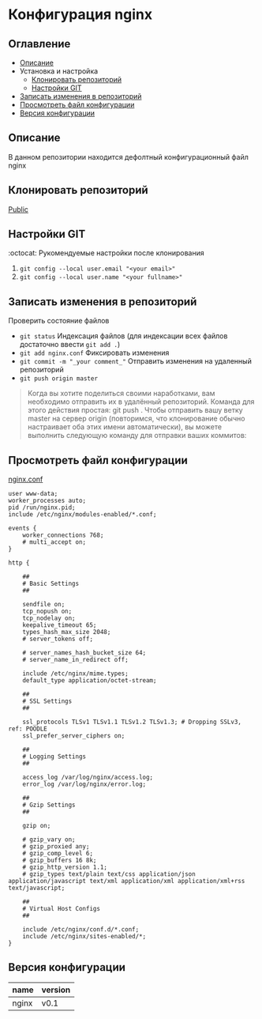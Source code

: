 # Конфигурация nginx #

## Оглавление ##

- [Описание](https://gitlab.rebrainme.com/devops_users_repos/3679/rebrain-devops-task1/-/edit/master/README.md#%D0%BE%D0%BF%D0%B8%D1%81%D0%B0%D0%BD%D0%B8%D0%B5)
- Установка и настройка
  - [Клонировать репозиторий](https://gitlab.rebrainme.com/devops_users_repos/3679/rebrain-devops-task1/-/edit/master/README.md#%D0%BA%D0%BB%D0%BE%D0%BD%D0%B8%D1%80%D0%BE%D0%B2%D0%B0%D1%82%D1%8C-%D1%80%D0%B5%D0%BF%D0%BE%D0%B7%D0%B8%D1%82%D0%BE%D1%80%D0%B8%D0%B9)
  - [Настройки GIT](https://gitlab.rebrainme.com/devops_users_repos/3679/rebrain-devops-task1/-/edit/master/README.md#%D0%BD%D0%B0%D1%81%D1%82%D1%80%D0%BE%D0%B9%D0%BA%D0%B8-git)
- [Записать изменения в репозиторий](https://gitlab.rebrainme.com/devops_users_repos/3679/rebrain-devops-task1/-/edit/master/README.md#%D0%B7%D0%B0%D0%BF%D0%B8%D1%81%D0%B0%D1%82%D1%8C-%D0%B8%D0%B7%D0%BC%D0%B5%D0%BD%D0%B5%D0%BD%D0%B8%D1%8F-%D0%B2-%D1%80%D0%B5%D0%BF%D0%BE%D0%B7%D0%B8%D1%82%D0%BE%D1%80%D0%B8%D0%B9)
- [Просмотреть файл конфигурации](https://gitlab.rebrainme.com/devops_users_repos/3679/rebrain-devops-task1/-/edit/master/README.md#%D0%BF%D1%80%D0%BE%D1%81%D0%BC%D0%BE%D1%82%D1%80%D0%B5%D1%82%D1%8C-%D1%84%D0%B0%D0%B9%D0%BB-%D0%BA%D0%BE%D0%BD%D1%84%D0%B8%D0%B3%D1%83%D1%80%D0%B0%D1%86%D0%B8%D0%B8)
- [Версия конфигурации](https://gitlab.rebrainme.com/devops_users_repos/3679/rebrain-devops-task1/-/edit/master/README.md#%D0%B2%D0%B5%D1%80%D1%81%D0%B8%D1%8F-%D0%BA%D0%BE%D0%BD%D1%84%D0%B8%D0%B3%D1%83%D1%80%D0%B0%D1%86%D0%B8%D0%B8)

## Описание ##

В данном репозитории находится дефолтный конфигурационный файл nginx

## Клонировать репозиторий ##

[Public](https://gitlab.rebrainme.com/devops_users_repos/3679/rebrain-devops-task1.git)

## Настройки GIT ## 

:octocat: Рукомендуемые настройки после клонирования

1. `git config --local user.email "<your email>"`
2. `git config --local user.name "<your fullname>"`

## Записать изменения в репозиторий ##

Проверить состояние файлов 
- `git status`
Индексация файлов (для индексации всех файлов достаточно ввести `git add .`)
- `git add nginx.conf`
Фиксировать изменения
- `git commit -m "_your comment_"`
Отправить изменения на удаленный репозиторий
- `git push origin master`
> Когда вы хотите поделиться своими наработками, вам необходимо отправить их в удалённый репозиторий. Команда для этого действия простая: git push <remote-name> <branch-name>. Чтобы отправить вашу ветку master на сервер origin (повторимся, что клонирование обычно настраивает оба этих имени автоматически), вы можете выполнить следующую команду для отправки ваших коммитов:
## Просмотреть файл конфигурации ##

[nginx.conf](./nginx.conf)

```
user www-data;
worker_processes auto;
pid /run/nginx.pid;
include /etc/nginx/modules-enabled/*.conf;

events {
	worker_connections 768;
	# multi_accept on;
}

http {

	##
	# Basic Settings
	##

	sendfile on;
	tcp_nopush on;
	tcp_nodelay on;
	keepalive_timeout 65;
	types_hash_max_size 2048;
	# server_tokens off;

	# server_names_hash_bucket_size 64;
	# server_name_in_redirect off;

	include /etc/nginx/mime.types;
	default_type application/octet-stream;

	##
	# SSL Settings
	##

	ssl_protocols TLSv1 TLSv1.1 TLSv1.2 TLSv1.3; # Dropping SSLv3, ref: POODLE
	ssl_prefer_server_ciphers on;

	##
	# Logging Settings
	##

	access_log /var/log/nginx/access.log;
	error_log /var/log/nginx/error.log;

	##
	# Gzip Settings
	##

	gzip on;

	# gzip_vary on;
	# gzip_proxied any;
	# gzip_comp_level 6;
	# gzip_buffers 16 8k;
	# gzip_http_version 1.1;
	# gzip_types text/plain text/css application/json application/javascript text/xml application/xml application/xml+rss text/javascript;

	##
	# Virtual Host Configs
	##

	include /etc/nginx/conf.d/*.conf;
	include /etc/nginx/sites-enabled/*;
}
```

## Версия конфигурации ##

| name | version |
|------|---------|
| nginx | v0.1 |
